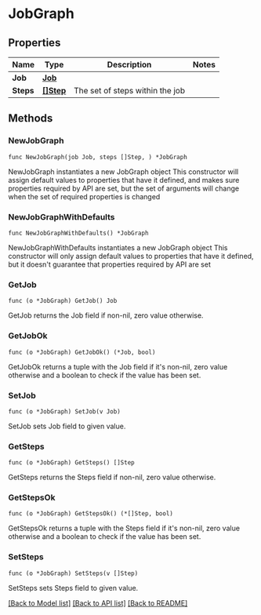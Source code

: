 # JobGraph

## Properties

Name | Type | Description | Notes
------------ | ------------- | ------------- | -------------
**Job** | [**Job**](Job.md) |  | 
**Steps** | [**[]Step**](Step.md) | The set of steps within the job | 

## Methods

### NewJobGraph

`func NewJobGraph(job Job, steps []Step, ) *JobGraph`

NewJobGraph instantiates a new JobGraph object
This constructor will assign default values to properties that have it defined,
and makes sure properties required by API are set, but the set of arguments
will change when the set of required properties is changed

### NewJobGraphWithDefaults

`func NewJobGraphWithDefaults() *JobGraph`

NewJobGraphWithDefaults instantiates a new JobGraph object
This constructor will only assign default values to properties that have it defined,
but it doesn't guarantee that properties required by API are set

### GetJob

`func (o *JobGraph) GetJob() Job`

GetJob returns the Job field if non-nil, zero value otherwise.

### GetJobOk

`func (o *JobGraph) GetJobOk() (*Job, bool)`

GetJobOk returns a tuple with the Job field if it's non-nil, zero value otherwise
and a boolean to check if the value has been set.

### SetJob

`func (o *JobGraph) SetJob(v Job)`

SetJob sets Job field to given value.


### GetSteps

`func (o *JobGraph) GetSteps() []Step`

GetSteps returns the Steps field if non-nil, zero value otherwise.

### GetStepsOk

`func (o *JobGraph) GetStepsOk() (*[]Step, bool)`

GetStepsOk returns a tuple with the Steps field if it's non-nil, zero value otherwise
and a boolean to check if the value has been set.

### SetSteps

`func (o *JobGraph) SetSteps(v []Step)`

SetSteps sets Steps field to given value.



[[Back to Model list]](../README.md#documentation-for-models) [[Back to API list]](../README.md#documentation-for-api-endpoints) [[Back to README]](../README.md)


